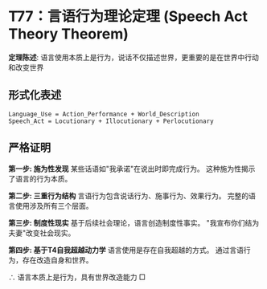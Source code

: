 # T77：言语行为理论定理 (Speech Act Theory Theorem)

**定理陈述**: 语言使用本质上是行为，说话不仅描述世界，更重要的是在世界中行动和改变世界

## 形式化表述
```
Language_Use = Action_Performance + World_Description
Speech_Act = Locutionary + Illocutionary + Perlocutionary
```

## 严格证明

**第一步: 施为性发现**
某些话语如"我承诺"在说出时即完成行为。
这种施为性揭示了语言的行为本质。

**第二步: 三重行为结构**
言语行为包含说话行为、施事行为、效果行为。
完整的语言使用涉及所有三个层面。

**第三步: 制度性现实**
基于后续社会理论，语言创造制度性事实。
"我宣布你们结为夫妻"改变社会现实。

**第四步: 基于T4自我超越动力学**
语言使用是存在自我超越的方式。
通过言语行为，存在改造自身和世界。

∴ 语言本质上是行为，具有世界改造能力 □